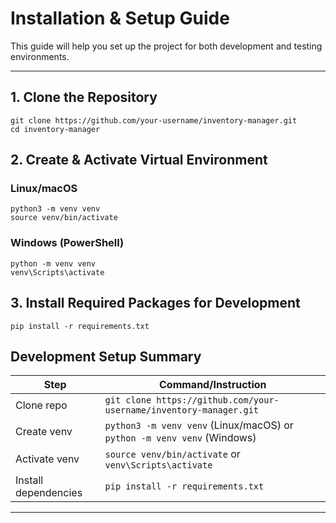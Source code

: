 # Installation & Setup Guide

This guide will help you set up the project for both development and testing environments.

---

## 1. Clone the Repository

```
git clone https://github.com/your-username/inventory-manager.git
cd inventory-manager
```

## 2. Create & Activate Virtual Environment
### Linux/macOS
```
python3 -m venv venv
source venv/bin/activate
```

### Windows (PowerShell)
```
python -m venv venv
venv\Scripts\activate
```

## 3. Install Required Packages for Development
```
pip install -r requirements.txt
```

## Development Setup Summary

| Step                 | Command/Instruction                                                     |
| -------------------- | ----------------------------------------------------------------------- |
| Clone repo           | `git clone https://github.com/your-username/inventory-manager.git`      |
| Create venv          | `python3 -m venv venv` (Linux/macOS) or `python -m venv venv` (Windows) |
| Activate venv        | `source venv/bin/activate` or `venv\Scripts\activate`                   |
| Install dependencies | `pip install -r requirements.txt`                                       |

---